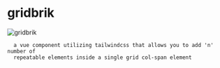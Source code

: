 # gridbrik

![gridbrik](https://user-images.githubusercontent.com/565960/234136108-ff05188d-11e3-46f3-9434-1e2230923af1.png)


      a vue component utilizing tailwindcss that allows you to add 'n' number of
      repeatable elements inside a single grid col-span element
